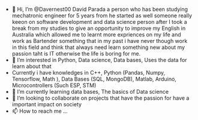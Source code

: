 - 👋 Hi, I’m @Davernest00 David Parada a person who has been studying mechatronic engineer for 5 years from he started as well someone really keeon on software development and data science person after I took a
   break from my studies to give an opportunity to improve my English in Australia which allowed me to learnt more expriences on my life and work as Bartender something that in my past i have never though work in
  this field and think that always need learn something new about my passion taht is IT otherwise the life is boring for me.
- 👀 I’m interested in Python, Data science, Data bases, Uses the data for learn about that
- Currently i have knowledges in C++, Python (Pandas, Numpy, Tensorflow, Math ), Data Bases (SQL, MongoDB), Matlab, Arduino, Microcontrollers (Such ESP, STM)
- 🌱 I’m currently learning data bases, The basics of Data science
- 💞️ I’m looking to collaborate on projects that have the passion for have a important impact on society 
- 📫 How to reach me ...

<!---
Davernest000/Davernest000 is a ✨ special ✨ repository because its `README.md` (this file) appears on your GitHub profile.
You can click the Preview link to take a look at your changes.
--->
